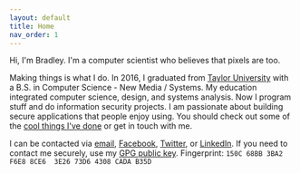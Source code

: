 ```yaml
---
layout: default
title: Home
nav_order: 1
---
```


<p class="lead">Hi, I'm Bradley. I'm a computer scientist who believes that pixels are too.</p>

Making things is what I do. In 2016, I graduated from [Taylor University](http://taylor.edu) with a B.S. in Computer Science&nbsp;-&nbsp;New Media / Systems. My education integrated computer science, design, and systems analysis. Now I program stuff and do information security projects. I am passionate about building secure applications that people enjoy using. You should check out some of the [cool things I've done](/portfolio/) or get in touch with me.

I can be contacted via [email](mailto:thatguy@bradleyrosenfeld.com), [Facebook](https://www.facebook.com/bradleyrosenfeld/), [Twitter](https://twitter.com/BoringCode/), or [LinkedIn](https://linkedin.com/in/bradleyrosenfeld/). If you need to contact me securely, use my [GPG public key](/assets/bradleyrosenfeld-publickey.asc). Fingerprint: `150C 68BB 3BA2 F6E8 8CE6  3E26 73D6 4308 CADA B35D`
